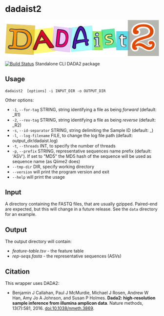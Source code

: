 # dadaist2

[![Dadaist2 logo](docs/dadaist.png)](https://github.com/quadram-institute-bioscience/dadaist2#readme)

[![Build Status](https://travis-ci.org/quadram-institute-bioscience/dadaist2.svg?branch=master)](https://travis-ci.org/quadram-institute-bioscience/dadaist2) Standalone CLI DADA2 package


## Usage

```
dadaist2  [options] -i INPUT_DIR -o OUTPUT_DIR
```

Other options:
* `-1`, `--for-tag` STRING, string identifying a file as being _forward_ (default: \_R1)
* `-2`, `--rev-tag` STRING, string identifying a file as being _reverse_ (default: \_R2)
* `-s`, `--id-separator` STRING, string delimiting the Sample ID (default: _)
* `-l`, `--log-filename` FILE, to change the log file path (default: output_dir/dadaist.log)
* `-t`, `--threads` INT, to specify the number of threads
* `-p`, `--prefix` STRING, representative sequences name prefix (default: 'ASV'). If set to "MD5" the MD5 hash of the sequence will be used as sequence name (as Qiime2 does)
* `--tmp-dir` DIR, specify working directory
* `--version` will print the program version and exit
* `--help` will print the usage 

## Input 

A directory containing the FASTQ files, that are usually gzipped. Paired-end are expected, but this will change in a future release. See the `data` directory for an example.

## Output

The output directory will contain:
* _feature-table.tsv_ - the feature table 
* _rep-seqs.fasta_ - the representative sequences (ASVs)

## Citation

This wrapper uses DADA2:
* Benjamin J Callahan, Paul J McMurdie, Michael J Rosen, Andrew W Han, Amy Jo A Johnson, and Susan P Holmes. **Dada2: high-resolution sample inference from illumina amplicon data**. Nature methods, 13(7):581, 2016. [doi:10.1038/nmeth.3869](https://doi.org/doi:10.1038/nmeth.3869).
